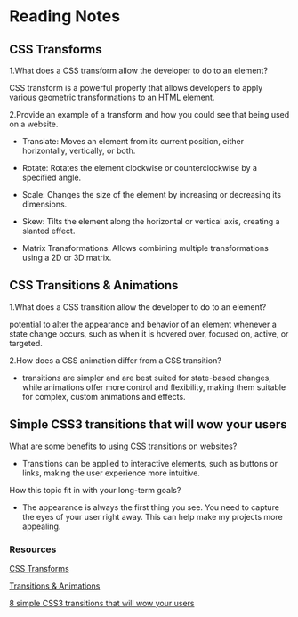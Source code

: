 # Reading Notes

## CSS Transforms

1.What does a CSS transform allow the developer to do to an element?

CSS transform is a powerful property that allows developers to apply various geometric transformations to an HTML element.

2.Provide an example of a transform and how you could see that being used on a website.

* Translate: Moves an element from its current position, either horizontally, vertically, or both.

* Rotate: Rotates the element clockwise or counterclockwise by a specified angle.

* Scale: Changes the size of the element by increasing or decreasing its dimensions.

* Skew: Tilts the element along the horizontal or vertical axis, creating a slanted effect.

* Matrix Transformations: Allows combining multiple transformations using a 2D or 3D matrix.

## CSS Transitions & Animations

1.What does a CSS transition allow the developer to do to an element?

potential to alter the appearance and behavior of an element whenever a state change occurs, such as when it is hovered over, focused on, active, or targeted.

2.How does a CSS animation differ from a CSS transition?

* transitions are simpler and are best suited for state-based changes, while animations offer more control and flexibility, making them suitable for complex, custom animations and effects.

## Simple CSS3 transitions that will wow your users

What are some benefits to using CSS transitions on websites?

* Transitions can be applied to interactive elements, such as buttons or links, making the user experience more intuitive.

How this topic fit in with your long-term goals?

* The appearance is always the first thing you see. You need to capture the eyes of your user right away. This can help make my projects more appealing.

### Resources

[CSS Transforms](https://learn.shayhowe.com/advanced-html-css/css-transforms/)

[Transitions & Animations](https://learn.shayhowe.com/advanced-html-css/transitions-animations/)

[8 simple CSS3 transitions that will wow your users](https://www.webdesignerdepot.com/2014/05/8-simple-css3-transitions-that-will-wow-your-users)

